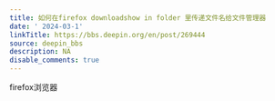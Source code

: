 ```yaml
---
title: 如何在firefox downloadshow in folder 里传递文件名给文件管理器
date: ' 2024-03-1'
linkTitle: https://bbs.deepin.org/en/post/269444
source: deepin_bbs
description: NA
disable_comments: true
---
```

firefox浏览器

